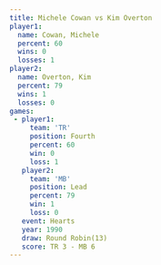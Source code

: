 ```yaml
---
title: Michele Cowan vs Kim Overton
player1:              
  name: Cowan, Michele
  percent: 60         
  wins: 0             
  losses: 1           
player2:              
  name: Overton, Kim  
  percent: 79         
  wins: 1             
  losses: 0           
games:
 - player1:          
     team: 'TR'      
     position: Fourth
     percent: 60     
     win: 0          
     loss: 1         
   player2:        
     team: 'MB'    
     position: Lead
     percent: 79   
     win: 1        
     loss: 0       
   event: Hearts        
   year: 1990           
   draw: Round Robin(13)
   score: TR 3 - MB 6   
---
```

